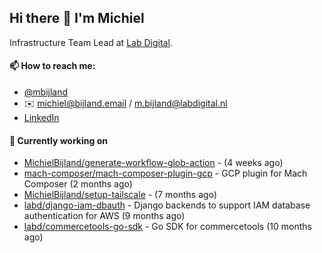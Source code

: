## Hi there 👋 I'm Michiel

Infrastructure Team Lead at [Lab Digital](https://www.labdigital.nl).

#### 📫 How to reach me:

- [@mbijland](https://twitter.com/mbijland)
- ✉️ michiel@bijland.email / m.bijland@labdigital.nl
- [LinkedIn](https://www.linkedin.com/in/michielbijland/)

#### 👷 Currently working on


- [MichielBijland/generate-workflow-glob-action](https://github.com/MichielBijland/generate-workflow-glob-action) -  (4 weeks ago)
- [mach-composer/mach-composer-plugin-gcp](https://github.com/mach-composer/mach-composer-plugin-gcp) - GCP plugin for Mach Composer (2 months ago)
- [MichielBijland/setup-tailscale](https://github.com/MichielBijland/setup-tailscale) -  (7 months ago)
- [labd/django-iam-dbauth](https://github.com/labd/django-iam-dbauth) - Django backends to support IAM database authentication for AWS (9 months ago)
- [labd/commercetools-go-sdk](https://github.com/labd/commercetools-go-sdk) - Go SDK for commercetools (10 months ago)
